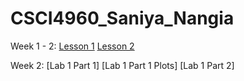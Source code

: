 # CSCI4960_Saniya_Nangia

Week 1 - 2:
[Lesson 1](https://github.com/saniyanangia/DataAnalyticsFall2022_Saniya_Nangia/blob/main/Group_1/Labs/Lesson1.R)
[Lesson 2](https://github.com/saniyanangia/DataAnalyticsFall2022_Saniya_Nangia/blob/main/Group_1/Labs/Lesson2.R)

Week 2:
[Lab 1 Part 1]
[Lab 1 Part 1 Plots]
[Lab 1 Part 2]

